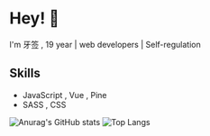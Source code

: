 
# Hey! 👋

I'm 牙签 , 19 year | web developers | Self-regulation

## Skills

-  JavaScript , Vue , Pine
-  SASS , CSS


![Anurag's GitHub stats](https://github-readme-stats.vercel.app/api?username=phrynus&show_icons=true&hide=issues,contribs)
![Top Langs](https://github-readme-stats.vercel.app/api/top-langs/?username=phrynus&layout=compact?hide=HTML)
